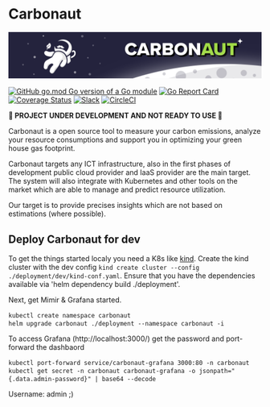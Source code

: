 # Carbonaut

![carbonaut-banner](./assets/carbonaut-banner.png)

[![GitHub go.mod Go version of a Go module](https://img.shields.io/github/go-mod/go-version/carbonaut-cloud/carbonaut.svg)](https://github.com/carbonaut-cloud/carbonaut)
[![Go Report Card](https://goreportcard.com/badge/carbonaut-cloud/carbonaut)](https://goreportcard.com/report/carbonaut-cloud/carbonaut)
[![Coverage Status](https://coveralls.io/repos/github/carbonaut-cloud/carbonaut/badge.svg?branch=main)](https://coveralls.io/github/carbonaut-cloud/carbonaut?branch=main)
[![Slack](https://img.shields.io/badge/Slack-%23general-blueviolet)](https://carbonautgroup.slack.com/archives/C03B9P2T3AB)
[![CircleCI](https://circleci.com/gh/carbonaut-cloud/carbonaut/tree/main.svg?style=svg)](https://circleci.com/gh/carbonaut-cloud/carbonaut/tree/main)

**🚧 PROJECT UNDER DEVELOPMENT AND NOT READY TO USE 🚧**

Carbonaut is a open source tool to measure your carbon emissions, analyze your resource consumptions and support you in optimizing your green house gas footprint.

Carbonaut targets any ICT infrastructure, also in the first phases of development public cloud provider and IaaS provider are the main target. The system will also integrate with Kubernetes and other tools on the market which are able to manage and predict resource utilization.

Our target is to provide precises insights which are not based on estimations (where possible).


## Deploy Carbonaut for dev

To get the things started localy you need a K8s like [kind](https://kind.sigs.k8s.io/). Create the kind cluster with the dev config `kind create cluster --config ./deployment/dev/kind-conf.yaml`. Ensure that you have the dependencies available via 'helm dependency build ./deployment'.

Next, get Mimir & Grafana started. 
```
kubectl create namespace carbonaut
helm upgrade carbonaut ./deployment --namespace carbonaut -i
```

To access Grafana (http://localhost:3000/) get the password and port-forward the dashbaord
```
kubectl port-forward service/carbonaut-grafana 3000:80 -n carbonaut
kubectl get secret -n carbonaut carbonaut-grafana -o jsonpath="{.data.admin-password}" | base64 --decode
```

Username: admin ;)
